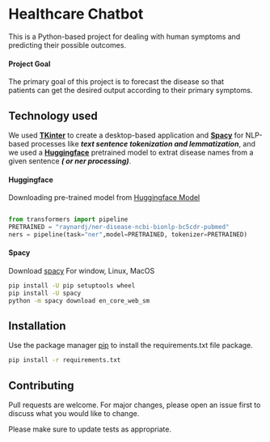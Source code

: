 # Healthcare Chatbot

This is a Python-based project for dealing with human symptoms and predicting their possible outcomes.

#### Project Goal
The primary goal of this project is to forecast the disease so that patients can get the desired output according to their primary symptoms.

 
## Technology used
We used **[TKinter](https://docs.python.org/3/library/tkinter.html)** to create a desktop-based application and **[Spacy](https://spacy.io/)** for NLP-based processes like ***text sentence tokenization and lemmatization***, and we used a **[Huggingface](https://huggingface.co/)** pretrained model to extrat disease names from a given sentence ***( or ner processing)***.

#### Huggingface
Downloading pre-trained model from [Huggingface Model](https://huggingface.co/raynardj/ner-disease-ncbi-bionlp-bc5cdr-pubmed)
```python

from transformers import pipeline
PRETRAINED = "raynardj/ner-disease-ncbi-bionlp-bc5cdr-pubmed"
ners = pipeline(task="ner",model=PRETRAINED, tokenizer=PRETRAINED)

```

#### Spacy

Download [spacy](https://spacy.io/usage) For window, Linux, MacOS
```bash
pip install -U pip setuptools wheel
pip install -U spacy
python -m spacy download en_core_web_sm
```


## Installation

Use the package manager [pip](https://pip.pypa.io/en/stable/) to install the requirements.txt file package.

```bash
pip install -r requirements.txt 
```

## Contributing
Pull requests are welcome. For major changes, please open an issue first to discuss what you would like to change.

Please make sure to update tests as appropriate.
